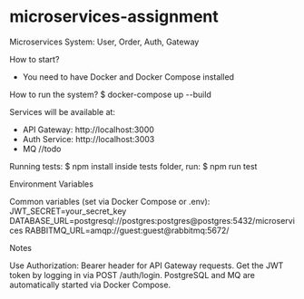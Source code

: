 # microservices-assignment
Microservices System: User, Order, Auth, Gateway

How to start?
- You need to have Docker and Docker Compose installed

How to run the system?
$ docker-compose up --build

Services will be available at:
* API Gateway: http://localhost:3000
* Auth Service: http://localhost:3003
* MQ //todo

Running tests: 
$ npm install
inside tests folder, run: 
$ npm run test

Environment Variables

Common variables (set via Docker Compose or .env):
JWT_SECRET=your_secret_key
DATABASE_URL=postgresql://postgres:postgres@postgres:5432/microservices
RABBITMQ_URL=amqp://guest:guest@rabbitmq:5672/

Notes

Use Authorization: Bearer <token> header for API Gateway requests.
Get the JWT token by logging in via POST /auth/login.
PostgreSQL and MQ are automatically started via Docker Compose.